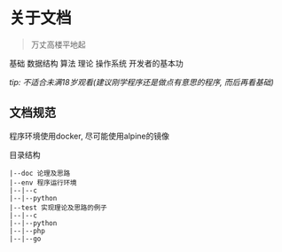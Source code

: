 # 关于文档
> 万丈高楼平地起

基础 数据结构 算法 理论 操作系统 开发者的基本功

*tip: 不适合未满18岁观看(建议刚学程序还是做点有意思的程序, 而后再看基础)*

## 文档规范

程序环境使用docker, 尽可能使用alpine的镜像

目录结构

```
|--doc 论理及思路
|--env 程序运行环境
|--|--c
|--|--python
|--test 实现理论及思路的例子
|--|--c
|--|--python
|--|--php
|--|--go
```
